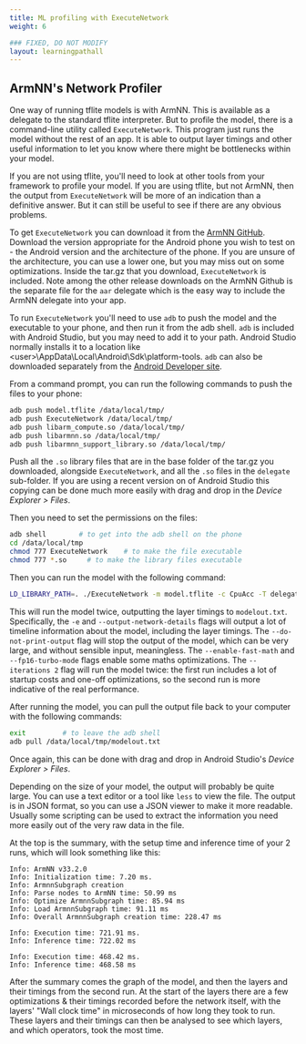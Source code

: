 ```yaml
---
title: ML profiling with ExecuteNetwork
weight: 6

### FIXED, DO NOT MODIFY
layout: learningpathall
---
```


## ArmNN's Network Profiler
One way of running tflite models is with ArmNN. This is available as a delegate to the standard tflite interpreter. But to profile the model, there is a command-line utility called `ExecuteNetwork`. This program just runs the model without the rest of an app. It is able to output layer timings and other useful information to let you know where there might be bottlenecks within your model.

If you are not using tflite, you'll need to look at other tools from your framework to profile your model. If you are using tflite, but not ArmNN, then the output from `ExecuteNetwork` will be more of an indication than a definitive answer. But it can still be useful to see if there are any obvious problems.

To get `ExecuteNetwork` you can download it from the [ArmNN GitHub](https://github.com/ARM-software/armnn/releases). Download the version appropriate for the Android phone you wish to test on - the Android version and the architecture of the phone. If you are unsure of the architecture, you can use a lower one, but you may miss out on some optimizations. Inside the tar.gz that you download, `ExecuteNetwork` is included. Note among the other release downloads on the ArmNN Github is the separate file for the `aar` delegate which is the easy way to include the ArmNN delegate into your app.

To run `ExecuteNetwork` you'll need to use `adb` to push the model and the executable to your phone, and then run it from the adb shell. `adb` is included with Android Studio, but you may need to add it to your path. Android Studio normally installs it to a location like \<user>\AppData\Local\Android\Sdk\platform-tools. `adb` can also be downloaded separately from the [Android Developer site](https://developer.android.com/studio/releases/platform-tools).

From a command prompt, you can run the following commands to push the files to your phone:

```bash
adb push model.tflite /data/local/tmp/
adb push ExecuteNetwork /data/local/tmp/
adb push libarm_compute.so /data/local/tmp/
adb push libarmnn.so /data/local/tmp/
adb push libarmnn_support_library.so /data/local/tmp/
```
Push all the `.so` library files that are in the base folder of the tar.gz you downloaded, alongside `ExecuteNetwork`, and all the `.so` files in the `delegate` sub-folder. If you are using a recent version on of Android Studio this copying can be done much more easily with drag and drop in the *Device Explorer > Files*.

Then you need to set the permissions on the files:

```bash
adb shell        # to get into the adb shell on the phone
cd /data/local/tmp
chmod 777 ExecuteNetwork    # to make the file executable
chmod 777 *.so	   # to make the library files executable
```

Then you can run the model with the following command:

```bash
LD_LIBRARY_PATH=. ./ExecuteNetwork -m model.tflite -c CpuAcc -T delegate --iterations 2 --do-not-print-output --enable-fast-math --fp16-turbo-mode -e --output-network-details > modelout.txt
```

This will run the model twice, outputting the layer timings to `modelout.txt`. Specifically, the `-e` and `--output-network-details` flags will output a lot of timeline information about the model, including the layer timings. The `--do-not-print-output` flag will stop the output of the model, which can be very large, and without sensible input, meaningless. The `--enable-fast-math` and `--fp16-turbo-mode` flags enable some maths optimizations. The `--iterations 2` flag will run the model twice: the first run includes a lot of startup costs and one-off optimizations, so the second run is more indicative of the real performance.

After running the model, you can pull the output file back to your computer with the following commands:

```bash
exit         # to leave the adb shell
adb pull /data/local/tmp/modelout.txt
```
Once again, this can be done with drag and drop in Android Studio's *Device Explorer > Files*.

Depending on the size of your model, the output will probably be quite large. You can use a text editor or a tool like `less` to view the file. The output is in JSON format, so you can use a JSON viewer to make it more readable. Usually some scripting can be used to extract the information you need more easily out of the very raw data in the file.

At the top is the summary, with the setup time and inference time of your 2 runs, which will look something like this:
```text
Info: ArmNN v33.2.0
Info: Initialization time: 7.20 ms.
Info: ArmnnSubgraph creation
Info: Parse nodes to ArmNN time: 50.99 ms
Info: Optimize ArmnnSubgraph time: 85.94 ms
Info: Load ArmnnSubgraph time: 91.11 ms
Info: Overall ArmnnSubgraph creation time: 228.47 ms

Info: Execution time: 721.91 ms.
Info: Inference time: 722.02 ms

Info: Execution time: 468.42 ms.
Info: Inference time: 468.58 ms
```

After the summary comes the graph of the model, and then the layers and their timings from the second run. At the start of the layers there are a few optimizations & their timings recorded before the network itself, with the layers' "Wall clock time" in microseconds of how long they took to run. These layers and their timings can then be analysed to see which layers, and which operators, took the most time.
